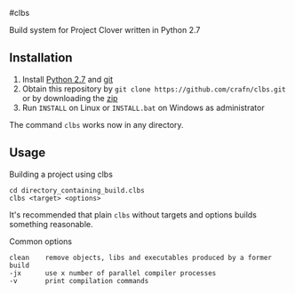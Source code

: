 #clbs

Build system for Project Clover written in Python 2.7

## Installation
1.  Install [Python 2.7](https://www.python.org/download/releases/2.7/) and [git](http://git-scm.com/)
2.  Obtain this repository by `git clone https://github.com/crafn/clbs.git` or by downloading the [zip](https://github.com/crafn/clbs/archive/master.zip)
3.  Run `INSTALL` on Linux or `INSTALL.bat` on Windows as administrator

The command `clbs` works now in any directory.

## Usage
Building a project using clbs

	cd directory_containing_build.clbs
	clbs <target> <options>

It's recommended that plain `clbs` without targets and options builds something reasonable.

Common options

	clean    remove objects, libs and executables produced by a former build
	-jx      use x number of parallel compiler processes
	-v       print compilation commands
